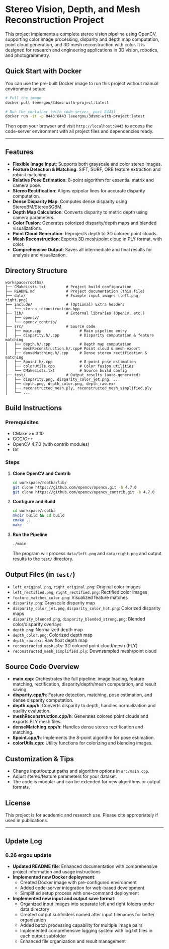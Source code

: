 # Stereo Vision, Depth, and Mesh Reconstruction Project

This project implements a complete stereo vision pipeline using OpenCV, supporting color image processing, disparity and depth map computation, point cloud generation, and 3D mesh reconstruction with color. It is designed for research and engineering applications in 3D vision, robotics, and photogrammetry.

## Quick Start with Docker

You can use the pre-built Docker image to run this project without manual environment setup:

```bash
# Pull the image
docker pull leeergou/3dsmc-with-project:latest

# Run the container (with code-server, port 8443)
docker run -it -p 8443:8443 leeergou/3dsmc-with-project:latest
```

Then open your browser and visit `http://localhost:8443` to access the code-server environment with all project files and dependencies ready.

---

## Features

- **Flexible Image Input**: Supports both grayscale and color stereo images.
- **Feature Detection & Matching**: SIFT, SURF, ORB feature extraction and robust matching.
- **Relative Pose Estimation**: 8-point algorithm for essential matrix and camera pose.
- **Stereo Rectification**: Aligns epipolar lines for accurate disparity computation.
- **Dense Disparity Map**: Computes dense disparity using StereoBM/StereoSGBM.
- **Depth Map Calculation**: Converts disparity to metric depth using camera parameters.
- **Color Fusion**: Generates colorized disparity/depth maps and blended visualizations.
- **Point Cloud Generation**: Reprojects depth to 3D colored point clouds.
- **Mesh Reconstruction**: Exports 3D mesh/point cloud in PLY format, with color.
- **Comprehensive Output**: Saves all intermediate and final results for analysis and visualization.

## Directory Structure

```
workspace/rootba/
├── CMakeLists.txt         # Project build configuration
├── README.md              # Project documentation (this file)
├── data/                  # Example input images (left.png, right.png)
├── include/               # (Optional) Extra headers
│   └── stereo_reconstruction.hpp
├── lib/                   # External libraries (OpenCV, etc.)
│   ├── opencv/
│   └── opencv_contrib/
├── src/                   # Source code
│   ├── main.cpp                 # Main pipeline entry
│   ├── disparity.h/.cpp         # Disparity computation & feature matching
│   ├── depth.h/.cpp             # Depth map computation
│   ├── meshReconstruction.h/.cpp# Point cloud & mesh export
│   ├── denseMatching.h/.cpp     # Dense stereo rectification & matching
│   ├── 8point.h/.cpp            # 8-point pose estimation
│   ├── colorUtils.cpp           # Color fusion utilities
│   └── CMakeLists.txt           # Source build config
├── test/                  # Output results (auto-generated)
│   ├── disparity.png, disparity_color_jet.png, ...
│   ├── depth.png, depth_color.png, depth_raw.exr
│   ├── reconstructed_mesh.ply, reconstructed_mesh_simplified.ply
│   └── ...
```

## Build Instructions

### Prerequisites
- CMake >= 3.10
- GCC/G++
- OpenCV 4.7.0 (with contrib modules)
- Git

### Steps
1. **Clone OpenCV and Contrib**
   ```bash
   cd workspace/rootba/lib/
   git clone https://github.com/opencv/opencv.git -b 4.7.0
   git clone https://github.com/opencv/opencv_contrib.git -b 4.7.0
   ```
2. **Configure and Build**
   ```bash
   cd workspace/rootba
   mkdir build && cd build
   cmake ..
   make
   ```
3. **Run the Pipeline**
   ```bash
   ./main
   ```
   The program will process `data/left.png` and `data/right.png` and output results to the `test/` directory.

## Output Files (in `test/`)
- `left_original.png`, `right_original.png`: Original color images
- `left_rectified.png`, `right_rectified.png`: Rectified color images
- `feature_matches_color.png`: Visualized feature matches
- `disparity.png`: Grayscale disparity map
- `disparity_color_jet.png`, `disparity_color_hot.png`: Colorized disparity maps
- `disparity_blended.png`, `disparity_blended_strong.png`: Blended color/disparity overlays
- `depth.png`: Normalized depth map
- `depth_color.png`: Colorized depth map
- `depth_raw.exr`: Raw float depth map
- `reconstructed_mesh.ply`: 3D colored point cloud/mesh (PLY)
- `reconstructed_mesh_simplified.ply`: Downsampled mesh/point cloud

## Source Code Overview
- **main.cpp**: Orchestrates the full pipeline: image loading, feature matching, rectification, disparity/depth/mesh computation, and result saving.
- **disparity.cpp/h**: Feature detection, matching, pose estimation, and dense disparity computation.
- **depth.cpp/h**: Converts disparity to depth, handles normalization and quality evaluation.
- **meshReconstruction.cpp/h**: Generates colored point clouds and exports PLY mesh files.
- **denseMatching.cpp/h**: Handles dense stereo rectification and matching.
- **8point.cpp/h**: Implements the 8-point algorithm for pose estimation.
- **colorUtils.cpp**: Utility functions for colorizing and blending images.

## Customization & Tips
- Change input/output paths and algorithm options in `src/main.cpp`.
- Adjust stereo/feature parameters for your dataset.
- The code is modular and can be extended for new algorithms or output formats.

## License
This project is for academic and research use. Please cite appropriately if used in publications.

---

## Update Log

### 6.26 ergou update
- **Updated README file**: Enhanced documentation with comprehensive project information and usage instructions
- **Implemented new Docker deployment**: 
  - Created Docker image with pre-configured environment
  - Added code-server integration for web-based development
  - Simplified setup process with one-command deployment
- **Implemented new input and output save format**:
  - Organized input images into separate left and right folders under data directory
  - Created output subfolders named after input filenames for better organization
  - Added batch processing capability for multiple image pairs
  - Implemented comprehensive logging system with log.txt files in each output subfolder
  - Enhanced file organization and result management 